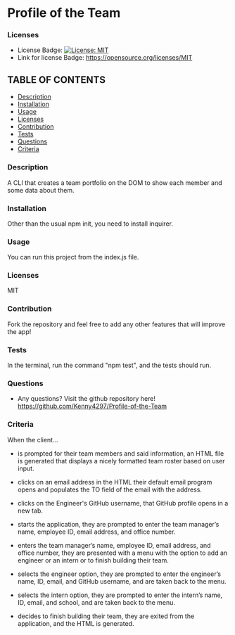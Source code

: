 # Profile of the Team

### Licenses
* License Badge: [![License: MIT](https://img.shields.io/badge/License-MIT-yellow.svg)](https://opensource.org/licenses/MIT)
* Link for license Badge: https://opensource.org/licenses/MIT

## TABLE OF CONTENTS
* [Description](#description)
* [Installation](#installation)
* [Usage](#usage)
* [Licenses](#licenses)
* [Contribution](#contribution)
* [Tests](#tests)
* [Questions](#questions)
* [Criteria](#criteria)

### Description
A CLI that creates a team portfolio on the DOM to show each member and some data about them.

### Installation
Other than the usual npm init, you need to install inquirer.

### Usage
You can run this project from the index.js file.

### Licenses
MIT

### Contribution
Fork the repository and feel free to add any other features that will improve the app!

### Tests
In the terminal, run the command "npm test", and the tests should run.

### Questions
* Any questions? Visit the github repository here! https://github.com/Kenny4297/Profile-of-the-Team

### Criteria
When the client...
* is prompted for their team members and said information, an HTML file is generated that displays a nicely formatted team roster based on user input.

* clicks on an email address in the HTML their default email program opens and populates the TO field of the email with the address.

* clicks on the Engineer's GitHub username, that GitHub profile opens in a new tab.

* starts the application, they are prompted to enter the team manager’s name, employee ID, email address, and office number.

* enters the team manager’s name, employee ID, email address, and office number, they are presented with a menu with the option to add an engineer or an intern or to finish building their team.

* selects the engineer option, they are prompted to enter the engineer’s name, ID, email, and GitHub username, and are taken back to the menu.

* selects the intern option, they are prompted to enter the intern’s name, ID, email, and school, and are taken back to the menu.

* decides to finish building their team, they are exited from the application, and the HTML is generated.